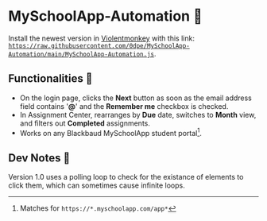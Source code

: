 # MySchoolApp-Automation 🤖
Install the newest version in [Violentmonkey](https://violentmonkey.github.io/get-it/) with this link: [`https://raw.githubusercontent.com/0dpe/MySchoolApp-Automation/main/MySchoolApp-Automation.js`](https://raw.githubusercontent.com/0dpe/MySchoolApp-Automation/main/MySchoolApp-Automation.js).
## Functionalities 🦾
- On the login page, clicks the **Next** button as soon as the email address field contains '**@**' and the **Remember me** checkbox is checked.
- In Assignment Center, rearranges by **Due** date, switches to **Month** view, and filters out **Completed** assignments. 
- Works on any Blackbaud MySchoolApp student portal[^1].
## Dev Notes 🤡
Version 1.0 uses a polling loop to check for the existance of elements to click them, which can sometimes cause infinite loops.

[^1]: Matches for `https://*.myschoolapp.com/app*`
